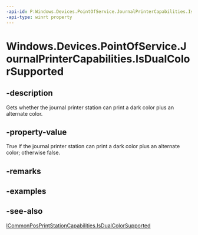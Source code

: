 ----api-id: P:Windows.Devices.PointOfService.JournalPrinterCapabilities.IsDualColorSupported
-api-type: winrt property
---<!-- Property syntaxpublic bool IsDualColorSupported { get; }--># Windows.Devices.PointOfService.JournalPrinterCapabilities.IsDualColorSupported## -descriptionGets whether the journal printer station can print a dark color plus an alternate color.## -property-valueTrue if the journal printer station can print a dark color plus an alternate color; otherwise false.## -remarks## -examples## -see-also[ICommonPosPrintStationCapabilities.IsDualColorSupported](journalprintercapabilities_isdualcolorsupported.md)